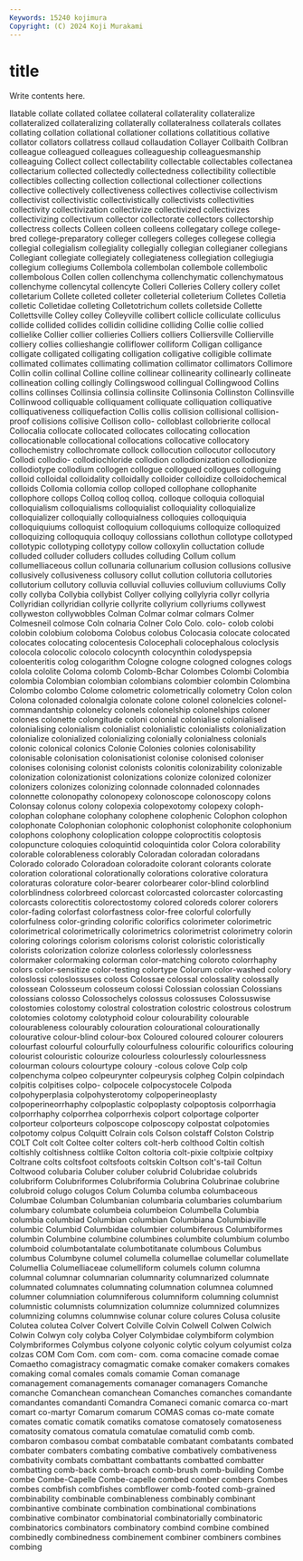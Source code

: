 ```yaml
---
Keywords: 15240 kojimura
Copyright: (C) 2024 Koji Murakami
---
```


# title

Write contents here.



llatable collate collated collatee collateral collaterality collateralize
collateralized collateralizing collaterally collateralness collaterals collates collating collation collational collationer
collations collatitious collative collator collators collatress collaud collaudation Collayer Collbaith
Collbran colleague colleagued colleagues colleagueship colleaguesmanship colleaguing Collect collect collectability
collectable collectables collectanea collectarium collected collectedly collectedness collectibility collectible collectibles
collecting collection collectional collectioner collections collective collectively collectiveness collectives collectivise
collectivism collectivist collectivistic collectivistically collectivists collectivities collectivity collectivization collectivize collectivized
collectivizes collectivizing collectivum collector collectorate collectors collectorship collectress collects Colleen
colleen colleens collegatary college college-bred college-preparatory colleger collegers colleges collegese
collegia collegial collegialism collegiality collegially collegian collegianer collegians Collegiant collegiate
collegiately collegiateness collegiation collegiugia collegium collegiums Collembola collembolan collembole collembolic
collembolous Collen collen collenchyma collenchymatic collenchymatous collenchyme collencytal collencyte Colleri
Colleries Collery collery collet colletarium Collete colleted colleter colleterial colleterium
Colletes Colletia colletic Colletidae colleting Colletotrichum collets colletside Collette Collettsville
Colley colley Colleyville collibert collicle colliculate colliculus collide collided collides
collidin collidine colliding Collie collie collied collielike Collier collier collieries
Colliers colliers Colliersville Collierville colliery collies collieshangie colliflower colliform Colligan
colligance colligate colligated colligating colligation colligative colligible collimate collimated collimates
collimating collimation collimator collimators Collimore Collin collin collinal Colline colline
collinear collinearity collinearly collineate collineation colling collingly Collingswood collingual Collingwood
Collins collins collinses Collinsia collinsia collinsite Collinsonia Collinston Collinsville Collinwood
colliquable colliquament colliquate colliquation colliquative colliquativeness colliquefaction Collis collis collision
collisional collision-proof collisions collisive Collison collo- colloblast collobrierite collocal Collocalia
collocate collocated collocates collocating collocation collocationable collocational collocations collocative collocatory
collochemistry collochromate collock collocution collocutor collocutory Collodi collodio- collodiochloride collodion
collodionization collodionize collodiotype collodium collogen collogue collogued collogues colloguing colloid
colloidal colloidality colloidally colloider colloidize colloidochemical colloids Collomia collomia collop
colloped collophane collophanite collophore collops Colloq colloq colloq. colloque colloquia
colloquial colloquialism colloquialisms colloquialist colloquiality colloquialize colloquializer colloquially colloquialness colloquies
colloquiquia colloquiquiums colloquist colloquium colloquiums colloquize colloquized colloquizing colloququia colloquy
collossians collothun collotype collotyped collotypic collotyping collotypy collow colloxylin colluctation
collude colluded colluder colluders colludes colluding Collum collum collumelliaceous collun
collunaria collunarium collusion collusions collusive collusively collusiveness collusory collut collution
collutoria collutories collutorium collutory colluvia colluvial colluvies colluvium colluviums Colly
colly collyba Collybia collybist Collyer collying collylyria collyr collyria Collyridian
collyridian collyrie collyrite collyrium collyriums collywest collyweston collywobbles Colman Colmar
colmar colmars Colmer Colmesneil colmose Coln colnaria Colner Colo Colo.
colo- colob colobi colobin colobium coloboma Colobus colobus Colocasia colocate
colocated colocates colocating colocentesis Colocephali colocephalous coloclysis colocola colocolic colocolo
colocynth colocynthin colodyspepsia coloenteritis colog cologarithm Cologne cologne cologned colognes
cologs colola cololite Coloma colomb Colomb-Bchar Colombes Colombi Colombia colombia
Colombian colombian colombians colombier colombin Colombina Colombo colombo Colome colometric
colometrically colometry Colon colon Colona colonaded colonalgia colonate colone colonel
colonelcies colonel-commandantship colonelcy colonels colonelship colonelships coloner colones colonette colongitude
coloni colonial colonialise colonialised colonialising colonialism colonialist colonialistic colonialists colonialization
colonialize colonialized colonializing colonially colonialness colonials colonic colonical colonics Colonie
Colonies colonies colonisability colonisable colonisation colonisationist colonise colonised coloniser colonises
colonising colonist colonists colonitis colonizability colonizable colonization colonizationist colonizations colonize
colonized colonizer colonizers colonizes colonizing colonnade colonnaded colonnades colonnette colonopathy
colonopexy colonoscope colonoscopy colons Colonsay colonus colony colopexia colopexotomy colopexy
coloph- colophan colophane colophany colophene colophenic Colophon colophon colophonate Colophonian
colophonic colophonist colophonite colophonium colophons colophony coloplication coloppe coloproctitis coloptosis
colopuncture coloquies coloquintid coloquintida color Colora colorability colorable colorableness colorably
Coloradan coloradan coloradans Colorado colorado Coloradoan coloradoite colorant colorants colorate
coloration colorational colorationally colorations colorative coloratura coloraturas colorature color-bearer colorbearer
color-blind colorblind colorblindness colorbreed colorcast colorcasted colorcaster colorcasting colorcasts colorectitis
colorectostomy colored coloreds colorer colorers color-fading colorfast colorfastness color-free colorful
colorfully colorfulness color-grinding colorific colorifics colorimeter colorimetric colorimetrical colorimetrically colorimetrics
colorimetrist colorimetry colorin coloring colorings colorism colorisms colorist coloristic coloristically
colorists colorization colorize colorless colorlessly colorlessness colormaker colormaking colorman color-matching
coloroto colorrhaphy colors color-sensitize color-testing colortype Colorum color-washed colory coloslossi
coloslossuses coloss Colossae colossal colossality colossally colossean Colosseum colosseum colossi
Colossian colossian Colossians colossians colosso Colossochelys colossus colossuses Colossuswise colostomies
colostomy colostral colostration colostric colostrous colostrum colotomies colotomy colotyphoid colour
colourability colourable colourableness colourably colouration colourational colourationally colourative colour-blind colour-box
Coloured coloured colourer colourers colourfast colourful colourfully colourfulness colourific colourifics
colouring colourist colouristic colourize colourless colourlessly colourlessness colourman colours colourtype
coloury -colous colove Colp colp colpenchyma colpeo colpeurynter colpeurysis colpheg
Colpin colpindach colpitis colpitises colpo- colpocele colpocystocele Colpoda colpohyperplasia colpohysterotomy
colpoperineoplasty colpoperineorrhaphy colpoplastic colpoplasty colpoptosis colporrhagia colporrhaphy colporrhea colporrhexis colport
colportage colporter colporteur colporteurs colposcope colposcopy colpostat colpotomies colpotomy colpus
Colquitt Colrain cols Colson colstaff Colston Colstrip COLT Colt colt
Coltee colter colters colt-herb colthood Coltin coltish coltishly coltishness coltlike
Colton coltoria colt-pixie coltpixie coltpixy Coltrane colts coltsfoot coltsfoots coltskin
Coltson colt's-tail Coltun Coltwood colubaria Coluber coluber colubrid Colubridae colubrids
colubriform Colubriformes Colubriformia Colubrina Colubrinae colubrine colubroid colugo colugos Colum
Columba columba columbaceous Columbae Columban Columbanian columbaria columbaries columbarium columbary
columbate columbeia columbeion Columbella Columbia columbia columbiad Columbian columbian Columbiana
Columbiaville columbic Columbid Columbidae columbier columbiferous Columbiformes columbin Columbine columbine
columbines columbite columbium columbo columboid columbotantalate columbotitanate columbous Columbus columbus
Columbyne columel columella columellae columellar columellate Columellia Columelliaceae columelliform columels
column columna columnal columnar columnarian columnarity columnarized columnate columnated columnates
columnating columnation columnea columned columner columniation columniferous columniform columning columnist
columnistic columnists columnization columnize columnized columnizes columnizing columns columnwise colunar
colure colures Colusa colusite Colutea colutea Colver Colvert Colville Colvin
Colwell Colwen Colwich Colwin Colwyn coly colyba Colyer Colymbidae colymbiform
colymbion Colymbriformes Colymbus colyone colyonic colytic colyum colyumist colza colzas
COM Com Com. com com- com. coma comacine comade comae
Comaetho comagistracy comagmatic comake comaker comakers comakes comaking comal comales
comals comamie Coman comanage comanagement comanagements comanager comanagers Comanche comanche
Comanchean comanchean Comanches comanches comandante comandantes comandanti Comandra Comaneci comanic
comarca co-mart comart co-martyr Comarum comarum COMAS comas co-mate comate
comates comatic comatik comatiks comatose comatosely comatoseness comatosity comatous comatula
comatulae comatulid comb comb. combaron combasou combat combatable combatant combatants
combated combater combaters combating combative combatively combativeness combativity combats combattant
combattants combatted combatter combatting comb-back comb-broach comb-brush comb-building Combe combe
Combe-Capelle Combe-capelle combed comber combers Combes combes combfish combfishes combflower
comb-footed comb-grained combinability combinable combinableness combinably combinant combinantive combinate combination
combinational combinations combinative combinator combinatorial combinatorially combinatoric combinatorics combinators combinatory
combind combine combined combinedly combinedness combinement combiner combiners combines combing
